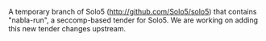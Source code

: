 A temporary branch of Solo5 (http://github.com/Solo5/solo5) that contains "nabla-run", a seccomp-based tender for Solo5. We are working on adding this new tender changes upstream.
